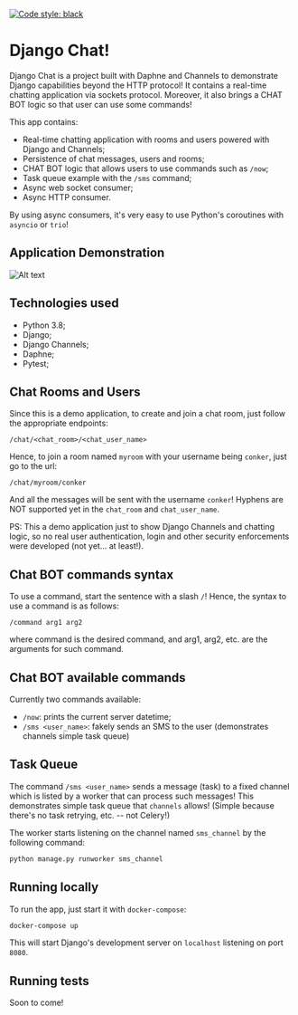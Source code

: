 <a href="https://github.com/psf/black"><img alt="Code style: black" src="https://img.shields.io/badge/code%20style-black-000000.svg"></a>

# Django Chat!

Django Chat is a project built with Daphne and Channels to demonstrate Django capabilities beyond the HTTP protocol! It
contains a real-time chatting application via sockets protocol. Moreover, it also brings a CHAT BOT logic so that user
can use some commands!

This app contains:

- Real-time chatting application with rooms and users powered with Django and Channels;
- Persistence of chat messages, users and rooms;
- CHAT BOT logic that allows users to use commands such as `/now`;
- Task queue example with the `/sms` command;
- Async web socket consumer;
- Async HTTP consumer.

By using async consumers, it's very easy to use Python's coroutines with `asyncio` or `trio`! 

## Application Demonstration

![Alt text](docs/django_chat_demonstration.gif?raw=true)

## Technologies used

- Python 3.8;
- Django;
- Django Channels;
- Daphne;
- Pytest;

## Chat Rooms and Users

Since this is a demo application, to create and join a chat room, just follow the appropriate endpoints:

`/chat/<chat_room>/<chat_user_name>` 

Hence, to join a room named `myroom` with your username being `conker`, just go to the url:

`/chat/myroom/conker`

And all the messages will be sent with the username `conker`! Hyphens are NOT supported yet in the `chat_room`
and `chat_user_name`.

PS: This a demo application just to show Django Channels and chatting logic, so no real user authentication, login
and other security enforcements were developed (not yet... at least!).

## Chat BOT commands syntax

To use a command, start the sentence with a slash `/`! Hence, the syntax to use a command is as follows:

`/command arg1 arg2`

where command is the desired command, and arg1, arg2, etc. are the arguments for such command.

## Chat BOT available commands

Currently two commands available:

- `/now`: prints the current server datetime;
- `/sms <user_name>`: fakely sends an SMS to the user (demonstrates channels simple task queue)

## Task Queue

The command `/sms <user_name>` sends a message (task) to a fixed channel which is listed by a worker that can process
such messages! This demonstrates simple task queue that `channels` allows! (Simple because there's no task retrying, etc. -- not Celery!)

The worker starts listening on the channel named `sms_channel` by the following command:

```bash
python manage.py runworker sms_channel
```

## Running locally

To run the app, just start it with `docker-compose`:

```bash
docker-compose up
```

This will start Django's development server on `localhost` listening on port `8080`.

## Running tests

Soon to come!
